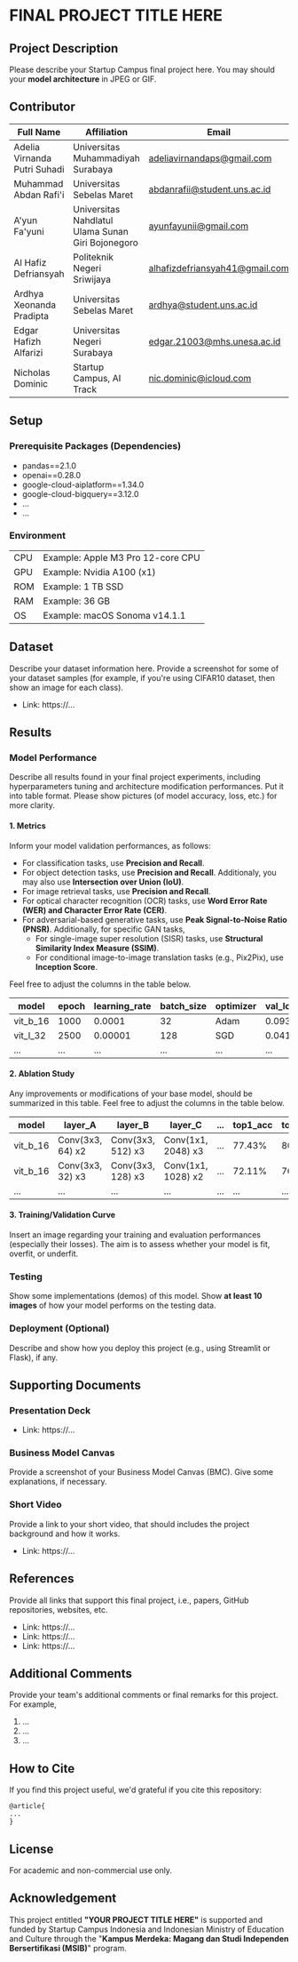 # FINAL PROJECT TITLE HERE

## Project Description
Please describe your Startup Campus final project here. You may should your <b>model architecture</b> in JPEG or GIF.

## Contributor
| Full Name | Affiliation | Email | LinkedIn | Role |
| --- | --- | --- | --- | --- |
| Adelia Virnanda Putri Suhadi | Universitas Muhammadiyah Surabaya | adeliavirnandaps@gmail.com | [link](https://www.linkedin.com/in/adelia-virnanda-putri-suhadi-218972218?utm_source=share&utm_campaign=share_via&utm_content=profile&utm_medium=android_app) | Treasurer |
| Muhammad Abdan Rafi'i | Universitas Sebelas Maret | abdanrafii@student.uns.ac.id | [link](https://www.linkedin.com/in/muhammad-abdan-rafii/) | Team Lead |
| A'yun Fa'yuni | Universitas Nahdlatul Ulama Sunan Giri Bojonegoro | ayunfayunii@gmail.com | [link](https://www.linkedin.com/in/a-yun-fa-yuni-686a56246?utm_source=share&utm_campaign=share_via&utm_content=profile&utm_medium=android_app) | Team Member |
| Al Hafiz Defriansyah | Politeknik Negeri Sriwijaya | alhafizdefriansyah41@gmail.com | [link](https://www.linkedin.com/in/alhafizdefriansyah?utm_source=share&utm_campaign=share_via&utm_content=profile&utm_medium=android_app) |Team Member |
| Ardhya Xeonanda Pradipta | Universitas Sebelas Maret | ardhya@student.uns.ac.id | [link](https://www.linkedin.com/in/ardhya-xeonanda/) | Team Member |
| Edgar Hafizh Alfarizi | Universitas Negeri Surabaya | edgar.21003@mhs.unesa.ac.id | [link](https://www.linkedin.com/in/edgarhafizh002?utm_source=share&utm_campaign=share_via&utm_content=profile&utm_medium=ios_app) | Team Member |
| Nicholas Dominic | Startup Campus, AI Track | nic.dominic@icloud.com | [link](https://linkedin.com/in/nicholas-dominic) | Supervisor |

## Setup
### Prerequisite Packages (Dependencies)
- pandas==2.1.0
- openai==0.28.0
- google-cloud-aiplatform==1.34.0
- google-cloud-bigquery==3.12.0
- ...
- ...

### Environment
| | |
| --- | --- |
| CPU | Example: Apple M3 Pro 12-core CPU |
| GPU | Example: Nvidia A100 (x1) |
| ROM | Example: 1 TB SSD |
| RAM | Example: 36 GB |
| OS | Example: macOS Sonoma v14.1.1 |

## Dataset
Describe your dataset information here. Provide a screenshot for some of your dataset samples (for example, if you're using CIFAR10 dataset, then show an image for each class).
- Link: https://...

## Results
### Model Performance
Describe all results found in your final project experiments, including hyperparameters tuning and architecture modification performances. Put it into table format. Please show pictures (of model accuracy, loss, etc.) for more clarity.

#### 1. Metrics
Inform your model validation performances, as follows:
- For classification tasks, use **Precision and Recall**.
- For object detection tasks, use **Precision and Recall**. Additionaly, you may also use **Intersection over Union (IoU)**.
- For image retrieval tasks, use **Precision and Recall**.
- For optical character recognition (OCR) tasks, use **Word Error Rate (WER) and Character Error Rate (CER)**.
- For adversarial-based generative tasks, use **Peak Signal-to-Noise Ratio (PNSR)**. Additionally, for specific GAN tasks,
  - For single-image super resolution (SISR) tasks, use **Structural Similarity Index Measure (SSIM)**.
  - For conditional image-to-image translation tasks (e.g., Pix2Pix), use **Inception Score**.

Feel free to adjust the columns in the table below.

| model | epoch | learning_rate | batch_size | optimizer | val_loss | val_precision | val_recall | ... |
| --- | --- | --- | --- | --- | --- | --- | --- | --- |
| vit_b_16 | 1000 |  0.0001 | 32 | Adam | 0.093 | 88.34% | 84.15% | ... |
| vit_l_32 | 2500 | 0.00001 | 128 | SGD | 0.041 | 90.19% | 87.55% | ... |
| ... | ... | ... | ... | ... | ... | ... | ... | ... | 

#### 2. Ablation Study
Any improvements or modifications of your base model, should be summarized in this table. Feel free to adjust the columns in the table below.

| model | layer_A | layer_B | layer_C | ... | top1_acc | top5_acc |
| --- | --- | --- | --- | --- | --- | --- |
| vit_b_16 | Conv(3x3, 64) x2 | Conv(3x3, 512) x3 | Conv(1x1, 2048) x3 | ... | 77.43% | 80.08% |
| vit_b_16 | Conv(3x3, 32) x3 | Conv(3x3, 128) x3 | Conv(1x1, 1028) x2 | ... | 72.11% | 76.84% |
| ... | ... | ... | ... | ... | ... | ... |

#### 3. Training/Validation Curve
Insert an image regarding your training and evaluation performances (especially their losses). The aim is to assess whether your model is fit, overfit, or underfit.
 
### Testing
Show some implementations (demos) of this model. Show **at least 10 images** of how your model performs on the testing data.

### Deployment (Optional)
Describe and show how you deploy this project (e.g., using Streamlit or Flask), if any.

## Supporting Documents
### Presentation Deck
- Link: https://...

### Business Model Canvas
Provide a screenshot of your Business Model Canvas (BMC). Give some explanations, if necessary.

### Short Video
Provide a link to your short video, that should includes the project background and how it works.
- Link: https://...

## References
Provide all links that support this final project, i.e., papers, GitHub repositories, websites, etc.
- Link: https://...
- Link: https://...
- Link: https://...

## Additional Comments
Provide your team's additional comments or final remarks for this project. For example,
1. ...
2. ...
3. ...

## How to Cite
If you find this project useful, we'd grateful if you cite this repository:
```
@article{
...
}
```

## License
For academic and non-commercial use only.

## Acknowledgement
This project entitled <b>"YOUR PROJECT TITLE HERE"</b> is supported and funded by Startup Campus Indonesia and Indonesian Ministry of Education and Culture through the "**Kampus Merdeka: Magang dan Studi Independen Bersertifikasi (MSIB)**" program.
